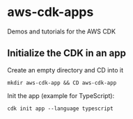 # aws-cdk-apps
Demos and tutorials for the AWS CDK

## Initialize the CDK in an app
Create an empty directory and CD into it
```
mkdir aws-cdk-app && CD aws-cdk-app
```

Init the app (example for TypeScript):
```
cdk init app --language typescript
```